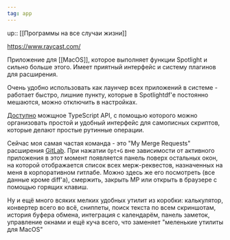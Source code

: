 ```yaml
---
tag: app
---
```

up:: [[Программы на все случаи жизни]]

https://www.raycast.com/

Приложение для [[MacOS]], которое выполняет функции Spotlight и сильно больше этого. Имеет приятный интерфейс и систему плагинов для расширения.

Очень удобно использовать как лаунчер всех приложений в системе - работает быстро, лишние пункту, которые в Spotlightdf'е постоянно мешаются, можно отключить в настройках.

[Доступно](https://developers.raycast.com/) можщное TypeScript API, с помощью которого можно организовать простой и удобный интерфейс для самописных скриптов, которые делают простые рутинные операции.

Сейчас моя самая частая команда - это "My Merge Requests" расширения [GitLab](https://github.com/raycast/extensions/blob/70db06ad13372ba39e3442320d0e04447e0c18bc/extensions/gitlab/README.md). При нажатии `Opt+G` вне зависимости от активного приложения в этот момент появляется панель поверх остальных окон, на которой отображается список всех мерж-реквестов, назначенных на меня в корпоративном гитлабе. Можно здесь же его посмотреть (все данные кроме diff'а), смержить, закрыть МР или открыть в браузере с помощью горящих клавиш.

Ну и ещё много всяких мелких удобных утилит из коробки: калькулятор, конвертер всего во всё, сниппеты, поиск текста по всем скриншотам, история буфера обмена, интеграция с календарём, панель заметок, управление окнами и ещё куча всего, что заменяет "меленькие утилиты для MacOS"